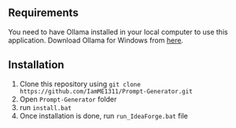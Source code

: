 ## Requirements
You need to have Ollama installed in your local computer to use this application.
Download Ollama for Windows from [here](https://ollama.com/download).



## Installation

1. Clone this repository using `git clone https://github.com/IamME1311/Prompt-Generator.git`
2. Open `Prompt-Generator` folder
3. run `install.bat`
4. Once installation is done, run `run_IdeaForge.bat` file
